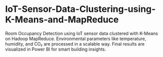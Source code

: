 # IoT-Sensor-Data-Clustering-using-K-Means-and-MapReduce
Room Occupancy Detection using IoT sensor data clustered with K-Means on Hadoop MapReduce. Environmental parameters like temperature, humidity, and CO₂ are processed in a scalable way. Final results are visualized in Power BI for smart building insights.
